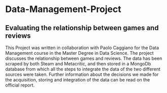 # Data-Management-Project
## Evaluating the relationship between games and reviews

This Project was written in collaboration with Paolo Caggiano for the Data Management course in the Master Degree in Data Science.
The project discusses the relationship between games and reviews. The data has been scraped by both Steam and Metacritic, and then stored in a MongoDb database from which all the steps to integrate the data of the two different sources were taken.
Further information about the decisions we made for the acquisition, storing and integration of the data can be read on the official report.
